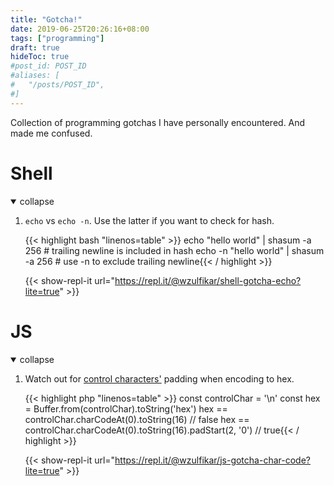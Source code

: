```yaml
---
title: "Gotcha!"
date: 2019-06-25T20:26:16+08:00
tags: ["programming"]
draft: true
hideToc: true
#post_id: POST_ID
#aliases: [
#	"/posts/POST_ID",
#]
---
```


Collection of programming gotchas I have personally encountered. And made me confused.

<!--more-->

# Shell

<details open>
<summary class="collapsible">collapse</summary>

1. `echo` vs `echo -n`. Use the latter if you want to check for hash.

	{{< highlight bash "linenos=table" >}}
echo "hello world" | shasum -a 256 		# trailing newline is included in hash
echo -n "hello world" | shasum -a 256 	# use -n to exclude trailing newline{{< / highlight >}}

	{{< show-repl-it url="https://repl.it/@wzulfikar/shell-gotcha-echo?lite=true" >}}

</details>

# JS

<details open>
<summary class="collapsible">collapse</summary>

1. Watch out for [control characters'](https://en.wiktionary.org/wiki/Appendix:Control_characters) padding when encoding to hex.

	{{< highlight php "linenos=table" >}}
const controlChar = '\n'
const hex = Buffer.from(controlChar).toString('hex')
hex == controlChar.charCodeAt(0).toString(16)					// false
hex == controlChar.charCodeAt(0).toString(16).padStart(2, '0')	// true{{< / highlight >}}

	{{< show-repl-it url="https://repl.it/@wzulfikar/js-gotcha-char-code?lite=true" >}}

</details>
